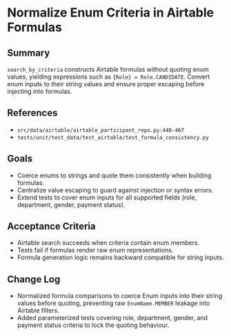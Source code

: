 # Normalize Enum Criteria in Airtable Formulas

## Summary
`search_by_criteria` constructs Airtable formulas without quoting enum values, yielding expressions such as `{Role} = Role.CANDIDATE`. Convert enum inputs to their string values and ensure proper escaping before injecting into formulas.

## References
- `src/data/airtable/airtable_participant_repo.py:440-467`
- `tests/unit/test_data/test_airtable/test_formula_consistency.py`

## Goals
- Coerce enums to strings and quote them consistently when building formulas.
- Centralize value escaping to guard against injection or syntax errors.
- Extend tests to cover enum inputs for all supported fields (role, department, gender, payment status).

## Acceptance Criteria
- Airtable search succeeds when criteria contain enum members.
- Tests fail if formulas render raw enum representations.
- Formula generation logic remains backward compatible for string inputs.

## Change Log
- Normalized formula comparisons to coerce Enum inputs into their string values before quoting, preventing raw `EnumName.MEMBER` leakage into Airtable filters.
- Added parameterized tests covering role, department, gender, and payment status criteria to lock the quoting behaviour.
